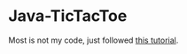 # Java-TicTacToe

Most is not my code, just followed [this tutorial](https://www.youtube.com/watch?v=nOyPmAVtceQ).
